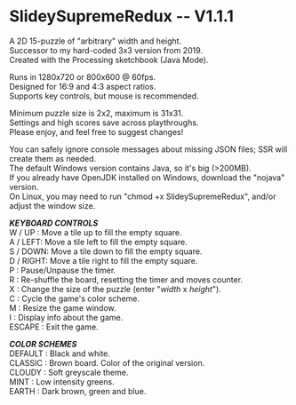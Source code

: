 # SlideySupremeRedux -- V1.1.1 #  
A 2D 15-puzzle of "arbitrary" width and height.  
Successor to my hard-coded 3x3 version from 2019.  
Created with the Processing sketchbook (Java Mode).  
  
Runs in 1280x720 or 800x600 @ 60fps.  
Designed for 16:9 and 4:3 aspect ratios.  
Supports key controls, but mouse is recommended.  
  
Minimum puzzle size is 2x2, maximum is 31x31.  
Settings and high scores save across playthroughs.  
Please enjoy, and feel free to suggest changes!  
  
You can safely ignore console messages about missing JSON files; SSR will create them as needed.  
The default Windows version contains Java, so it's big (>200MB).  
If you already have OpenJDK installed on Windows, download the "nojava" version.  
On Linux, you may need to run "chmod +x SlideySupremeRedux", and/or adjust the window size.  
  
***KEYBOARD CONTROLS***  
W / UP : Move a tile up to fill the empty square.  
A / LEFT: Move a tile left to fill the empty square.  
S / DOWN: Move a tile down to fill the empty square.  
D / RIGHT: Move a tile right to fill the empty square.  
P : Pause/Unpause the timer.  
R : Re-shuffle the board, resetting the timer and moves counter.  
X : Change the size of the puzzle (enter "*width* x *height*").  
C : Cycle the game's color scheme.  
M : Resize the game window.  
I : Display info about the game.  
ESCAPE : Exit the game.  
  
***COLOR SCHEMES***  
    DEFAULT : Black and white.  
    CLASSIC : Brown board. Color of the original version.  
    CLOUDY  : Soft greyscale theme.  
    MINT    : Low intensity greens.  
    EARTH   : Dark brown, green and blue.  
